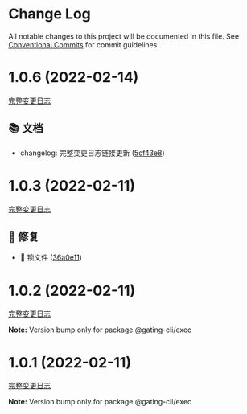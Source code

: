 # Change Log

All notable changes to this project will be documented in this file.
See [Conventional Commits](https://conventionalcommits.org) for commit guidelines.

<a name="1.0.6"></a>

# 1.0.6 (2022-02-14)
[完整变更日志](https://github.com/GATING/gating-cli/compare/v1.0.5...v1.0.6)

## 📚 文档

* changelog: 完整变更日志链接更新 ([5cf43e8](https://github.com/GATING/gating-cli/commit/5cf43e8))



<a name="1.0.3"></a>

# 1.0.3 (2022-02-11)

[完整变更日志](https://github.com/GATING/gating-cli/compare/v1.0.2...v1.0.3)

## 🐞 修复

- 🐛 锁文件 ([36a0e11](https://github.com/GATING/gating-cli/commit/36a0e11))

<a name="1.0.2"></a>

# 1.0.2 (2022-02-11)

[完整变更日志](https://github.com/GATING/gating-cli/compare/v1.0.1...v1.0.2)

**Note:** Version bump only for package @gating-cli/exec

<a name="1.0.1"></a>

# 1.0.1 (2022-02-11)

[完整变更日志](https://github.com/GATING/gating-cli/compare/v1.0.0...v1.0.1)

**Note:** Version bump only for package @gating-cli/exec
